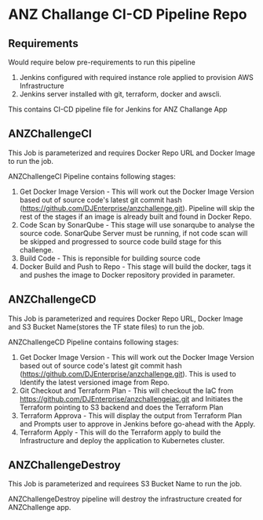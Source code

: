 ANZ Challange CI-CD Pipeline Repo
========

Requirements
-----
Would require below pre-requirements to run this pipeline
1. Jenkins configured with required instance role applied to provision AWS Infrastructure
2. Jenkins server installed with git, terraform, docker and awscli.

This contains CI-CD pipeline file for Jenkins for ANZ Challange App

ANZChallengeCI
------

This Job is parameterized and requires Docker Repo URL and Docker Image to run the job.

ANZChallengeCI Pipeline contains following stages:

1. Get Docker Image Version -  This will work out the Docker Image Version based out of source code's latest git commit hash (https://github.com/DJEnterprise/anzchallenge.git). Pipeline will skip the rest of the stages if an image is already built and found in Docker Repo.
2. Code Scan by SonarQube   -  This stage will use sonarqube to analyse the source code. SonarQube Server must be running, if not code scan will be skipped and progressed to source code build stage for this challenge.
3. Build Code               -  This is reponsible for building source code
4. Docker Build and Push to Repo - This stage will build the docker, tags it and pushes the image to Docker repository provided in parameter.

ANZChallengeCD
-------

This Job is parameterized and requires Docker Repo URL, Docker Image and S3 Bucket Name(stores the TF state files) to run the job.

ANZChallengeCD Pipeline contains following stages:

1. Get Docker Image Version -  This will work out the Docker Image Version based out of source code's latest git commit hash (https://github.com/DJEnterprise/anzchallenge.git). This is used to Identify the latest versioned image from Repo.
2. Git Checkout and Terraform Plan - This will checkout the IaC from https://github.com/DJEnterprise/anzchallengeiac.git and Initiates the Terraform pointing to S3 backend and does the Terraform Plan
3. Terraform Approva        -  This will display the output from Terraform Plan and Prompts user to approve in Jenkins before go-ahead with the Apply.
4. Terraform Apply          -  This will do the Terraform apply to build the Infrastructure and deploy the application to Kubernetes cluster.

ANZChallengeDestroy
--------

This Job is parameterized and requirees S3 Bucket Name to run the job.

ANZChallengeDestroy pipeline will destroy the infrastructure created for ANZChallenge app.